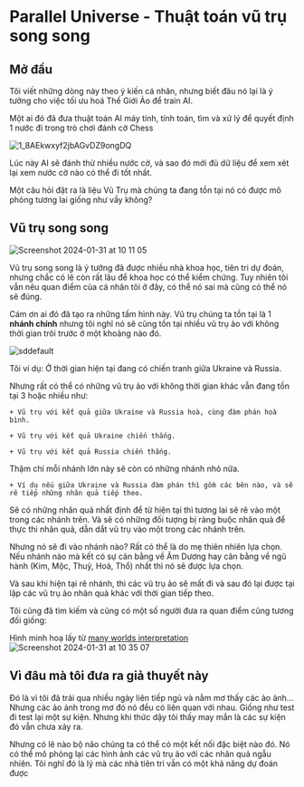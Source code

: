# Parallel Universe - Thuật toán vũ trụ song song

## Mở đầu
Tôi viết những dòng này theo ý kiến cá nhân, nhưng biết đâu nó lại là ý tưởng cho việc tối ưu hoá Thế Giới Ảo để train AI.

Một ai đó đã đưa thuật toán AI máy tính, tính toán, tìm và xử lý để quyết định 1 nước đi trong trò chơi đánh cờ Chess

![1_8AEkwxyf2jbAGvDZ9ongDQ](https://github.com/ducphamhong/parallel-universe/assets/57616039/6bff1ded-8270-4249-8a76-8930e034d7b8)

Lúc này AI sẽ đánh thử nhiều nước cờ, và sao đó mới đủ dữ liệu để xem xét lại xem nước cờ nào có thể đi tốt nhất.

Một câu hỏi đặt ra là liệu Vũ Trụ mà chúng ta đang tồn tại nó có được mô phỏng tương lai giống như vầy không?

## Vũ trụ song song

![Screenshot 2024-01-31 at 10 11 05](https://github.com/ducphamhong/parallel-universe/assets/57616039/3f1bd148-fa3a-43d3-9a98-878cc3ae116d)

Vũ trụ song song là ý tưởng đã được nhiều nhà khoa học, tiên tri dự đoán, nhưng chắc có lẽ còn rất lâu để khoa học có thể kiểm chứng. Tuy nhiên tôi vẫn nêu quan điểm của cá nhân tôi ở đây, có thể nó sai mà cũng có thể nó sẽ đúng.

Cám ơn ai đó đã tạo ra những tấm hình này. Vũ trụ chúng ta tồn tại là 1 **nhánh chính** nhưng tôi nghĩ nó sẽ cũng tồn tại nhiều vũ trụ ảo với không thời gian trôi trước ở một khoảng nào đó.

![sddefault](https://github.com/ducphamhong/parallel-universe/assets/57616039/1e19ff6e-045a-4a92-826e-c7fb5a484867)

Tôi ví dụ:
Ở thời gian hiện tại đang có chiến tranh giữa Ukraine và Russia.

Nhưng rất có thể có những vũ trụ ảo với không thời gian khác vẫn đang tồn tại 3 hoặc nhiều như:

    + Vũ trụ với kết quả giữa Ukraine và Russia hoà, cùng đàm phán hoà bình.
    
    + Vũ trụ với kết quả Ukraine chiến thắng.
    
    + Vũ trụ với kết quả Russia chiến thắng.
    
Thậm chí mỗi nhánh lớn này sẽ còn có những nhánh nhỏ nữa. 

    + Ví dụ nếu giữa Ukraine và Russia đàm phán thì gồm các bên nào, và sẽ rẽ tiếp những nhân quả tiếp theo.

Sẽ có những nhân quả nhất định để từ hiện tại thì tương lai sẽ rẽ vào một trong các nhánh trên.
Và sẽ có những đối tượng bị ràng buộc nhân quả để thực thi nhân quả, dẫn dắt vũ trụ vào một trong các nhánh trên.

Nhưng nó sẽ đi vào nhánh nào? Rất có thể là do mẹ thiên nhiên lựa chọn. Nếu nhánh nào mà kết có sự cân bằng về Âm Dương hay cân bằng về ngũ hành (Kim, Mộc, Thuỷ, Hoả, Thổ) nhất thì nó sẽ được lựa chọn.

Và sau khi hiện tại rẽ nhánh, thì các vũ trụ ảo sẽ mất đi và sau đó lại được tại lập các vũ trụ ảo nhân quả khác với thời gian tiếp theo.

Tôi cũng đã tìm kiếm và cũng có một số người đưa ra quan điểm cũng tương đối giống:

Hình minh hoạ lấy từ [many worlds interpretation](https://en.wikipedia.org/wiki/Many-worlds_interpretation)
![Screenshot 2024-01-31 at 10 35 07](https://github.com/ducphamhong/parallel-universe/assets/57616039/30c0c3ae-bb74-43d5-98dd-69afef58b59c)

## Vì đâu mà tôi đưa ra giả thuyết này

Đó là vì tôi đã trải qua nhiều ngày liên tiếp ngủ và nằm mơ thấy các ảo ảnh... Nhưng các ảo ảnh trong mơ đó nó đều có liên quan với nhau. Giống như test đi test lại một sự kiện. Nhưng khi thức dậy tôi thấy may mắn là các sự kiện đó vẫn chưa xảy ra.

Nhưng có lẽ nào bộ não chúng ta có thể có một kết nối đặc biệt nào đó. Nó có thể mô phỏng lại các hình ảnh các vũ trụ ảo với các nhân quả ngẫu nhiên. Tôi nghĩ đó là lý mà các nhà tiên tri vẫn có một khả năng dự đoán được
